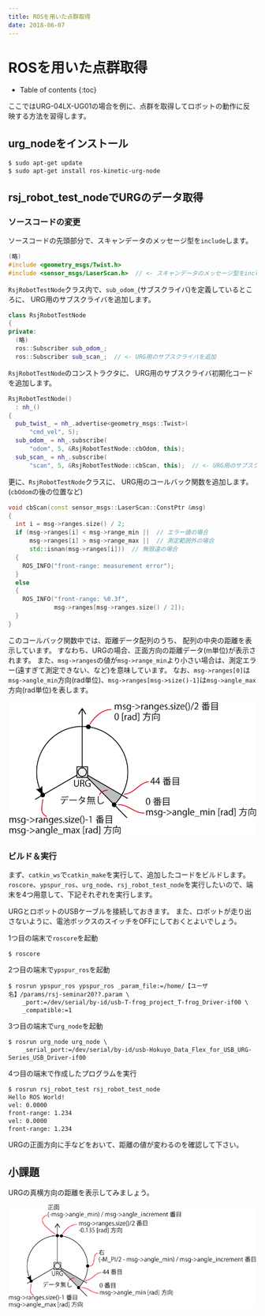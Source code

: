 ```yaml
---
title: ROSを用いた点群取得
date: 2018-06-07
---
```


# ROSを用いた点群取得

- Table of contents
{:toc}

ここではURG-04LX-UG01の場合を例に、点群を取得してロボットの動作に反映する方法を習得します。

## urg_nodeをインストール

```shell
$ sudo apt-get update
$ sudo apt-get install ros-kinetic-urg-node
```

## rsj_robot_test_nodeでURGのデータ取得
### ソースコードの変更
ソースコードの先頭部分で、スキャンデータのメッセージ型を`include`します。

```c++
(略)
#include <geometry_msgs/Twist.h>
#include <sensor_msgs/LaserScan.h>  // <- スキャンデータのメッセージ型をinclude
```

`RsjRobotTestNode`クラス内で、`sub_odom_`(サブスクライバ)を定義しているところに、
URG用のサブスクライバを追加します。

```c++
class RsjRobotTestNode
{
private:
  (略)
  ros::Subscriber sub_odom_;
  ros::Subscriber sub_scan_;  // <- URG用のサブスクライバを追加
```

`RsjRobotTestNode`のコンストラクタに、
URG用のサブスクライバ初期化コードを追加します。

```c++
RsjRobotTestNode()
  : nh_()
{
  pub_twist_ = nh_.advertise<geometry_msgs::Twist>(
      "cmd_vel", 5);
  sub_odom_ = nh_.subscribe(
      "odom", 5, &RsjRobotTestNode::cbOdom, this);
  sub_scan_ = nh_.subscribe(
      "scan", 5, &RsjRobotTestNode::cbScan, this);  // <- URG用のサブスクライバ初期化コードを追加
```

更に、`RsjRobotTestNode`クラスに、
URG用のコールバック関数を追加します。(`cbOdom`の後の位置など)

```c++
void cbScan(const sensor_msgs::LaserScan::ConstPtr &msg)
{
  int i = msg->ranges.size() / 2;
  if (msg->ranges[i] < msg->range_min ||  // エラー値の場合
      msg->ranges[i] > msg->range_max ||  // 測定範囲外の場合
      std::isnan(msg->ranges[i]))  // 無限遠の場合
  {
    ROS_INFO("front-range: measurement error");
  }
  else
  {
    ROS_INFO("front-range: %0.3f",
             msg->ranges[msg->ranges.size() / 2]);
  }
}
```

このコールバック関数中では、距離データ配列のうち、
配列の中央の距離を表示しています。
すなわち、URGの場合、正面方向の距離データ(m単位)が表示されます。
また、`msg->ranges`の値が`msg->range_min`より小さい場合は、測定エラー(遠すぎて測定できない、など)を意味しています。
なお、`msg->ranges[0]`は`msg->angle_min`方向(rad単位)、`msg->ranges[msg->size()-1]`は`msg->angle_max`方向(rad単位)を表します。

![URG Step Number](images/urg_number.png)

### ビルド＆実行

まず、`catkin_ws`で`catkin_make`を実行して、追加したコードをビルドします。
`roscore`、`ypspur_ros`、`urg_node`、`rsj_robot_test_node`を実行したいので、端末を4つ用意して、下記それぞれを実行します。

URGとロボットのUSBケーブルを接続しておきます。
また、ロボットが走り出さないように、電池ボックスのスイッチをOFFにしておくとよいでしょう。

1つ目の端末で`roscore`を起動

```shell
$ roscore
```

2つ目の端末で`ypspur_ros`を起動

```shell
$ rosrun ypspur_ros ypspur_ros _param_file:=/home/【ユーザ名】/params/rsj-seminar20??.param \
    _port:=/dev/serial/by-id/usb-T-frog_project_T-frog_Driver-if00 \
    _compatible:=1
```

3つ目の端末で`urg_node`を起動

```shell
$ rosrun urg_node urg_node \
    _serial_port:=/dev/serial/by-id/usb-Hokuyo_Data_Flex_for_USB_URG-Series_USB_Driver-if00
```

4つ目の端末で作成したプログラムを実行

```shell
$ rosrun rsj_robot_test rsj_robot_test_node
Hello ROS World!
vel: 0.0000
front-range: 1.234
vel: 0.0000
front-range: 1.234
```

URGの正面方向に手などをおいて、距離の値が変わるのを確認して下さい。

## 小課題

URGの真横方向の距離を表示してみましょう。

![URG Step Number Hint](images/urg_number_a.png)
